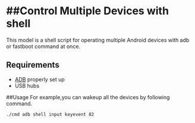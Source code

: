 ##Control Multiple Devices with shell
===
  This model is a shell script for operating multiple Android devices with adb or fastboot command at once.
  
## Requirements

* [ADB](http://developer.android.com/tools/help/adb.html) properly set up
* USB hubs

##Usage
  For example,you can wakeup all the devices by following command.
```bash
./cmd adb shell input keyevent 82
```
